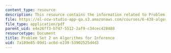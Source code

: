 ```yaml
---
content_type: resource
description: This resource contains the information related to Problem Set 2.
file: https://ol-ocw-studio-app-qa.s3.amazonaws.com/courses/6-438-algorithms-for-inference-fall-2014/7a189e8509d1ac6de23953902525d4d3_MIT6_438F14_ps2.pdf
file_type: application/pdf
parent_uid: e4e26ff3-b747-5512-2af9-c34cec428488
resourcetype: Document
title: Problem Set 2 on Algorithms for Inference
uid: 7a189e85-09d1-ac6d-e239-53902525d4d3
---
```

